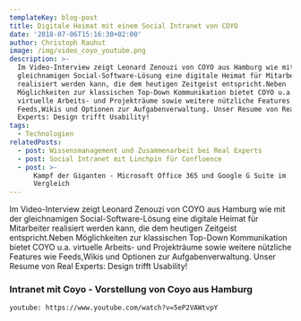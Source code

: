 ```yaml
---
templateKey: blog-post
title: Digitale Heimat mit einem Social Intranet von COYO
date: '2018-07-06T15:16:30+02:00'
author: Christoph Rauhut
image: /img/video_coyo_youtube.png
description: >-
  Im Video-Interview zeigt Leonard Zenouzi von COYO aus Hamburg wie mit der
  gleichnamigen Social-Software-Lösung eine digitale Heimat für Mitarbeiter
  realisiert werden kann, die dem heutigen Zeitgeist entspricht.Neben
  Möglichkeiten zur klassischen Top-Down Kommunikation bietet COYO u.a.
  virtuelle Arbeits- und Projekträume sowie weitere nützliche Features wie
  Feeds,Wikis und Optionen zur Aufgabenverwaltung. Unser Resume von Real
  Experts: Design trifft Usability! 
tags:
  - Technologien
relatedPosts:
  - post: Wissensmanagement und Zusammenarbeit bei Real Experts
  - post: Social Intranet mit Linchpin für Confluence
  - post: >-
      Kampf der Giganten - Microsoft Office 365 und Google G Suite im
      Vergleich
---
```

Im Video-Interview zeigt Leonard Zenouzi von COYO aus Hamburg wie mit der gleichnamigen Social-Software-Lösung eine digitale Heimat für Mitarbeiter realisiert werden kann, die dem heutigen Zeitgeist entspricht.Neben Möglichkeiten zur klassischen Top-Down Kommunikation bietet COYO u.a. virtuelle Arbeits- und Projekträume sowie weitere nützliche Features wie Feeds,Wikis und Optionen zur Aufgabenverwaltung. Unser Resume von Real Experts: Design trifft Usability! 

### Intranet mit Coyo - Vorstellung von Coyo aus Hamburg

`youtube: https://www.youtube.com/watch?v=5eP2VAWtvpY` 
